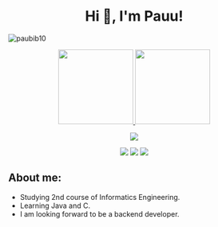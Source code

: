 <h1 align="center">Hi 👋, I'm Pauu!</h1>

<p align="left"> <img src="https://komarev.com/ghpvc/?username=paubib10&label=Profile%20views&color=0e75b6&style=flat" alt="paubib10" /> </p>

<div align="center">
  <a href="https://github.com/paubib10">
  <img height="150em" src="https://github-readme-stats.vercel.app/api?username=paubib10&show_icons=true&theme=dark&include_all_commits=true&count_private=true)](https://github.com/paubib10"/>
  <img height="150em" src="https://github-readme-stats.vercel.app/api/top-langs/?username=paubib10&layout=compact&langs_count=7&theme=dark"/>
</div>
  </p>
    
<p align="center">
  <a href="https://skillicons.dev">
    <img src="https://skillicons.dev/icons?i=git,java,c,html" />
  </a>
</p>
    
</p>
<div align ="center"> 
  <a href="https://www.instagram.com/paubib_306" target="_blank"><img src="https://img.shields.io/badge/-Instagram-%23333?style=for-the-badge&logo=instagram&logoColor=white" target="_blank"></a>
  <a href = "mailto:psbibiloni@gmail.com"><img src="https://img.shields.io/badge/-Gmail-%23333?style=for-the-badge&logo=gmail&logoColor=white" target="_blank"></a>
  <a href="https://www.linkedin.com/in/pau-toni-bibiloni-martínez-465b92167/" target="_blank"><img src="https://img.shields.io/badge/-LinkedIn-%23333?style=for-the-badge&logo=linkedin&logoColor=white" target="_blank"></a> 
</div>

## About me:
- Studying 2nd course of Informatics Engineering.
- Learning Java and C.
- I am looking forward to be a backend developer.
